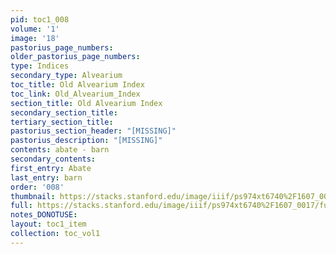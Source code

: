 ```yaml
---
pid: toc1_008
volume: '1'
image: '18'
pastorius_page_numbers: 
older_pastorius_page_numbers: 
type: Indices
secondary_type: Alvearium
toc_title: Old Alvearium Index
toc_link: Old_Alvearium_Index
section_title: Old Alvearium Index
secondary_section_title: 
tertiary_section_title: 
pastorius_section_header: "[MISSING]"
pastorius_description: "[MISSING]"
contents: abate - barn
secondary_contents: 
first_entry: Abate
last_entry: barn
order: '008'
thumbnail: https://stacks.stanford.edu/image/iiif/ps974xt6740%2F1607_0017/full/100,/0/default.jpg
full: https://stacks.stanford.edu/image/iiif/ps974xt6740%2F1607_0017/full/full/0/default.jpg
notes_DONOTUSE: 
layout: toc1_item
collection: toc_vol1
---
```

